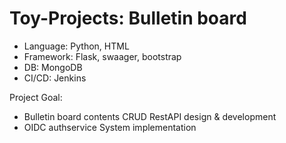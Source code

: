 # Toy-Projects: Bulletin board
 - Language: Python, HTML
 - Framework: Flask, swaager, bootstrap
 - DB: MongoDB
 - CI/CD: Jenkins
 
 Project Goal:
  - Bulletin board contents CRUD RestAPI design & development
  - OIDC authservice System implementation 
